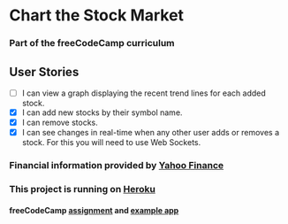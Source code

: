 # Chart the Stock Market
### Part of the freeCodeCamp curriculum

## User Stories
- [ ] I can view a graph displaying the recent trend lines for each added stock.
- [X] I can add new stocks by their symbol name.
- [X] I can remove stocks.
- [X] I can see changes in real-time when any other user adds or removes a stock. For this you will need to use Web Sockets.

### Financial information provided by [Yahoo Finance](https://developer.yahoo.com/yql/)

### This project is running on [Heroku](https://andydlindsay-stock-market.herokuapp.com)

#### freeCodeCamp [assignment](https://www.freecodecamp.com/challenges/chart-the-stock-market) and [example app](http://watchstocks.herokuapp.com/)